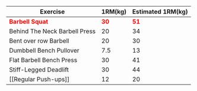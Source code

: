 
| Exercise                                             | 1RM(kg)                                   | Estimated 1RM(kg)                                                            |
| ---------------------------------------------------- | ----------------------------------------- | ---------------------------------------------------------------------------- |
| <span style="color:#ff0000">**Barbell Squat**</span> | <span style="color:#ff0000">**30**</span> | <span style="color:#ff0000"><span style="color:#ff0000">**</span>51**</span> |
| Behind The Neck Barbell Press                        | 20                                        | 34                                                                           |
| Bent over row Barbell                                | 20                                        | 30                                                                           |
| Dumbbell Bench Pullover                              | 7.5                                       | 13                                                                           |
| Flat Barbell Bench Press                             | 30                                        | 41                                                                           |
| Stiff-Legged Deadlift                                | 30                                        | 44                                                                           |
| [[Regular Push-ups]]                                 | 12                                        | 20                                                                           |
